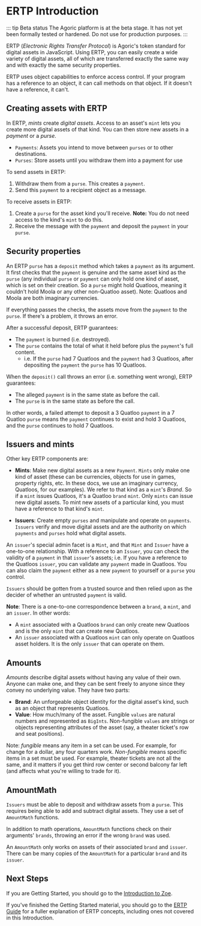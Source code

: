 # ERTP Introduction

::: tip Beta status
The Agoric platform is at the beta stage.
It has not yet been formally tested or hardened.
Do not use for production purposes.
:::

ERTP (*Electronic Rights Transfer Protocol*) is Agoric's token
standard for digital assets in
JavaScript. Using ERTP, you can easily create a wide variety of digital assets,
all of which are transferred exactly the same way and with exactly the
same security properties.

ERTP uses object capabilities to enforce access control. If your
program has a reference to an object, it can call methods on that
object. If it doesn't have a reference, it can't.

## Creating assets with ERTP

In ERTP, *mints* create *digital assets*. Access to an asset's
`mint` lets you create more digital assets of that kind. You can then
store new assets in a *payment* or a *purse*.
- `Payments`: Assets you intend to move between `purses` or to other destinations.
- `Purses`: Store assets until you withdraw them into a payment for use

To send assets in ERTP:
1. Withdraw them from a `purse`. This creates a `payment`.
2. Send this `payment` to a recipient object as a message.

To receive assets in ERTP:
1. Create a `purse` for the asset kind you'll receive. **Note:** You
do not need access to the kind's `mint` to do this.
2. Receive the message with the `payment` and deposit the `payment` in
your `purse`.

## Security properties

An ERTP `purse` has a `deposit` method which takes a `payment`
as its argument. It first checks that the `payment` is
genuine and the same asset kind as the `purse` (any individual
`purse` or `payment` can only hold one kind of asset, which is set on
their creation. So a `purse` might hold Quatloos, meaning it couldn't
hold Moola or any other non-Quatloo asset). Note: Quatloos and Moola are both
imaginary currencies.

If everything passes the checks, the assets move from the `payment` to
the `purse`. If there's a problem, it throws an error.

After a successful deposit, ERTP guarantees:
- The `payment` is burned (i.e. destroyed).
- The `purse` contains the total of what it held before plus the `payment`'s full content.
  - i.e. If the `purse` had 7 Quatloos and the `payment` had 3 Quatloos, after depositing the `payment`
    the `purse` has 10 Quatloos.

When the `deposit()` call throws an error (i.e. something went wrong),
ERTP guarantees:
- The alleged `payment` is in the same state as before the call.
- The `purse` is in the same state as before the call.

In other words, a failed attempt to deposit a 3 Quatloo `payment`
in a 7 Quatloo `purse` means the `payment` continues to exist and hold
3 Quatloos, and the `purse` continues to hold 7 Quatloos.

## Issuers and mints

Other key ERTP components are:
- **Mints**: Make new digital assets as a new `Payment`. `Mints` only
make one kind of asset (these can be currencies, objects for use in games, property rights, etc.
In these docs, we use an imaginary currency, Quatloos, for our examples).
We refer to
that kind as a `mint`'s *Brand*. So if a `mint` issues Quatloos, it's a
Quatloo `brand` `mint`.  Only `mints` can issue new digital assets. To mint
new assets of a particular kind, you must have a reference to that
kind's `mint`.

- **Issuers**: Create empty `purses` and manipulate and operate on
`payments`. `Issuers` verify and move digital assets and are
the authority on which `payments` and `purses` hold what digital assets.

An `issuer`'s special admin facet is a `Mint`, and that `Mint` and `Issuer`
have a one-to-one relationship. With a reference to an `Issuer`, you can
check the validity of a `payment` in that `issuer`'s assets;
i.e. If you have a reference to the Quatloos `issuer`, you can validate
any `payment` made in Quatloos. You can also claim the `payment` either
as a new `payment` to yourself or a `purse` you control.

`Issuers` should be gotten from a trusted source
and then relied upon as the decider of whether an untrusted `payment` is
valid.

**Note**: There is a one-to-one correspondence between a `brand`, a
`mint`, and an `issuer`. In other words:
- A `mint` associated with a Quatloos `brand` can only create new Quatloos
  and is the only `mint` that can create new Quatloos.
- An `issuer` associated with a Quatloos `mint` can only operate on Quatloos
  asset holders. It is the only `issuer` that can operate on them.

## Amounts
*Amounts* describe digital assets without having any value of their own.
Anyone can make one, and they can be sent freely to anyone since they
convey no underlying value. They have two parts:
- **Brand**: An unforgeable object identity for the digital asset's kind,
  such as an object that represents Quatloos.
- **Value**: How much/many of the asset. Fungible `values` are natural
  numbers and represented as `BigInts`. Non-fungible `values` are strings or objects representing
  attributes of the asset (say, a theater ticket's row and seat positions).

Note: *fungible* means any item in a set can be used. For example, for
change for a dollar, any four quarters work. *Non-fungible* means
specific items in a set must be used. For example, theater tickets
are not all the same, and it matters if you get third row center or
second balcony far left  (and affects what you're willing to trade for
it).

## AmountMath

`Issuers` must be able to deposit and withdraw assets from a `purse`. This
requires being able to add and subtract digital assets. They use a set
of `AmountMath` functions.

In addition to math operations, `AmountMath` functions check on their
arguments' `brands`, throwing an error if the wrong `brand` was used.

An `AmountMath` only works on assets of their associated `brand` and `issuer`.
There can be many copies of the `AmountMath` for a particular `brand` and
its `issuer`.

## Next Steps

If you are Getting Started, you should go to the
[Introduction to Zoe](/getting-started/intro-zoe.md).

If you've finished the Getting Started material, you should go to the
[ERTP Guide](/ertp/guide/)
for a fuller explanation of ERTP
concepts, including ones not covered in this Introduction.
